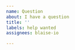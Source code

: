```yaml
---
name: Question
about: I have a question
title: ''
labels: help wanted
assignees: blaise-io

---
```



